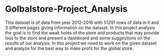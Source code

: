 # Golbalstore-Project_Analysis

This dataset is of data from year 2012-2016 with 51291 rows of data in it and 3 different pages giving information on the dataset. In this project analysis the goal is to find the weak holes of the store and products that may provide loss to the store and present a dashboard and some suggestions on the results of our analysis. In this project we need to work on the given dataset and analyze for the best way to make profit for the global store.
